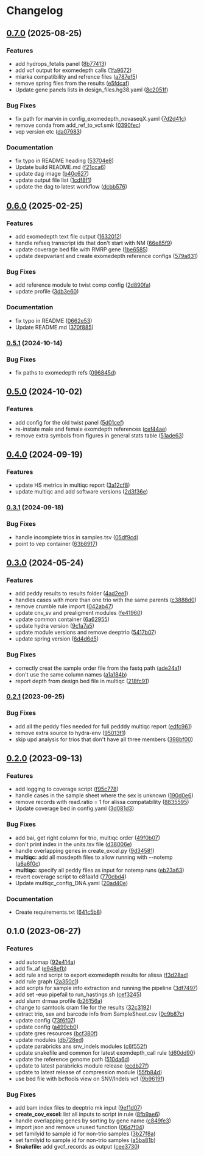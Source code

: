# Changelog

## [0.7.0](https://www.github.com/clinical-genomics-uppsala/hastings_rd_wes/compare/v0.6.0...v0.7.0) (2025-08-25)


### Features

* add hydrops_fetalis panel ([8b77413](https://www.github.com/clinical-genomics-uppsala/hastings_rd_wes/commit/8b774133cd2737941181041746b91fce685b903d))
* add vcf output for exomedepth calls ([1fa9672](https://www.github.com/clinical-genomics-uppsala/hastings_rd_wes/commit/1fa96721d9aa9f8b8be6c192a5cb3e50d8452c8e))
* miarka compatibility and refrence files ([a787ef5](https://www.github.com/clinical-genomics-uppsala/hastings_rd_wes/commit/a787ef55b89dcc4639261106b2f5613fc87c2ae2))
* remove spring files from the results ([e5fdcaf](https://www.github.com/clinical-genomics-uppsala/hastings_rd_wes/commit/e5fdcaf65c1ca0004733a293a3520ff1d2ffb385))
* Update gene panels lists in design_files.hg38.yaml ([8c2051f](https://www.github.com/clinical-genomics-uppsala/hastings_rd_wes/commit/8c2051f022776565e04432f901031baf7c963251))


### Bug Fixes

* fix path for marvin in config_exomedepth_novaseqX.yaml ([7d2d41c](https://www.github.com/clinical-genomics-uppsala/hastings_rd_wes/commit/7d2d41c932fc87c5f6e7022300cffbd62a1e568e))
* remove conda from add_ref_to_vcf.smk ([0390fec](https://www.github.com/clinical-genomics-uppsala/hastings_rd_wes/commit/0390fecad9ffc3d64f5cef113fcd190c7f92a6b3))
* vep version etc ([da07983](https://www.github.com/clinical-genomics-uppsala/hastings_rd_wes/commit/da07983c2f146a962185a66e2a706160298a69d5))


### Documentation

* fix typo in README heading ([53704e8](https://www.github.com/clinical-genomics-uppsala/hastings_rd_wes/commit/53704e8b537a17f5a28fc9f4cc4b474ec2dca7b2))
* Update build README.md ([f21cca6](https://www.github.com/clinical-genomics-uppsala/hastings_rd_wes/commit/f21cca63fecee3d886fe5770cc16b218a5709cda))
* update dag image ([b40c627](https://www.github.com/clinical-genomics-uppsala/hastings_rd_wes/commit/b40c6275a53954435a5e3c3a3919c416f3a96037))
* update output file list ([1cdf8f1](https://www.github.com/clinical-genomics-uppsala/hastings_rd_wes/commit/1cdf8f1dad11d9fc514f94bb6752165c6745478e))
* update the dag to latest workflow ([dcbb576](https://www.github.com/clinical-genomics-uppsala/hastings_rd_wes/commit/dcbb576a703206fcbed731b135e46bbdbc645870))

## [0.6.0](https://www.github.com/clinical-genomics-uppsala/hastings_rd_wes/compare/v0.5.1...v0.6.0) (2025-02-25)


### Features

* add exomedepth text file output ([1632012](https://www.github.com/clinical-genomics-uppsala/hastings_rd_wes/commit/16320127ab5368940b8356182033c8268032c713))
* handle refseq transcript ids that don't start with NM ([66e85f9](https://www.github.com/clinical-genomics-uppsala/hastings_rd_wes/commit/66e85f96c5b106db8f7926104d780a59e0102a83))
* update coverage bed file with RMRP gene ([1be6585](https://www.github.com/clinical-genomics-uppsala/hastings_rd_wes/commit/1be65850dd1ff4cfb98ccf490e94afed030f21e4))
* update deepvariant and create exomedepth reference configs ([579a831](https://www.github.com/clinical-genomics-uppsala/hastings_rd_wes/commit/579a831a104683fda55a4a5786d6566f12915e97))


### Bug Fixes

* add reference module to twist comp config ([2d890fa](https://www.github.com/clinical-genomics-uppsala/hastings_rd_wes/commit/2d890fa9404ee429a783f038685d86bfd69f34ee))
* update profile ([3db3e60](https://www.github.com/clinical-genomics-uppsala/hastings_rd_wes/commit/3db3e609be63b04b5597625b01f04e263eca50e9))


### Documentation

* fix typo in README ([0662e53](https://www.github.com/clinical-genomics-uppsala/hastings_rd_wes/commit/0662e53ee766bc499421a633bf0b004391a0fcca))
* Update README.md ([370f885](https://www.github.com/clinical-genomics-uppsala/hastings_rd_wes/commit/370f885c4e41d7ec601a7e47c62ae2d8f24134ed))

### [0.5.1](https://www.github.com/clinical-genomics-uppsala/hastings_rd_wes/compare/v0.5.0...v0.5.1) (2024-10-14)


### Bug Fixes

* fix paths to exomedepth refs ([096845d](https://www.github.com/clinical-genomics-uppsala/hastings_rd_wes/commit/096845db4cde3c7d0baf350ba5463197a5fc055b))

## [0.5.0](https://www.github.com/clinical-genomics-uppsala/hastings_rd_wes/compare/v0.4.0...v0.5.0) (2024-10-02)


### Features

* add config for the old twist panel ([5d01cef](https://www.github.com/clinical-genomics-uppsala/hastings_rd_wes/commit/5d01cef7f79c08ad0f70de98bbc8852940744bd1))
* re-instate male and female exomdepth references ([cef44ae](https://www.github.com/clinical-genomics-uppsala/hastings_rd_wes/commit/cef44ae9a4024747ec93c5c64ad464f74d9ac4b8))
* remove extra symbols from figures in general stats table ([51ade63](https://www.github.com/clinical-genomics-uppsala/hastings_rd_wes/commit/51ade63a8c42afd5b6c86869df265b34165d98e0))

## [0.4.0](https://www.github.com/clinical-genomics-uppsala/hastings_rd_wes/compare/v0.3.1...v0.4.0) (2024-09-19)


### Features

* update HS metrics in multiqc report ([3a12cf8](https://www.github.com/clinical-genomics-uppsala/hastings_rd_wes/commit/3a12cf865c8e1dbd9f10fa10f9c3ea3057f0c51c))
* update multiqc and add software versions ([2d3f36e](https://www.github.com/clinical-genomics-uppsala/hastings_rd_wes/commit/2d3f36e06f697b1fe49ccf55b1b458a514b21979))

### [0.3.1](https://www.github.com/clinical-genomics-uppsala/hastings_rd_wes/compare/v0.3.0...v0.3.1) (2024-09-18)


### Bug Fixes

* handle incomplete trios in samples.tsv ([05df9cd](https://www.github.com/clinical-genomics-uppsala/hastings_rd_wes/commit/05df9cd6f0cf3e51090d0069bc511efbf41a229a))
* point to vep container ([63b8917](https://www.github.com/clinical-genomics-uppsala/hastings_rd_wes/commit/63b89172f09c5c52124c7fc0b3c24896bf998a8e))

## [0.3.0](https://www.github.com/clinical-genomics-uppsala/hastings_rd_wes/compare/v0.2.1...v0.3.0) (2024-05-24)


### Features

* add peddy results to results folder ([4ad2ee1](https://www.github.com/clinical-genomics-uppsala/hastings_rd_wes/commit/4ad2ee1c83ec133d98c8b31a0d3e5d84a20da197))
* handles cases with more than one trio with the same parents ([c3888d0](https://www.github.com/clinical-genomics-uppsala/hastings_rd_wes/commit/c3888d0cec0c7b3cebaaa2f0f2d7f2bed7684a52))
* remove crumble rule import ([042ab47](https://www.github.com/clinical-genomics-uppsala/hastings_rd_wes/commit/042ab47a6b267829ae2eab89b5cb7f63bbaf287d))
* update cnv_sv and prealigment modules ([fe41960](https://www.github.com/clinical-genomics-uppsala/hastings_rd_wes/commit/fe419601459c82cc048e226b10d775c430ba1a1c))
* update common container ([6a62955](https://www.github.com/clinical-genomics-uppsala/hastings_rd_wes/commit/6a62955f8c00fd56483b9a2b9f66fee690840abd))
* update hydra version ([9c1a7a5](https://www.github.com/clinical-genomics-uppsala/hastings_rd_wes/commit/9c1a7a51cf3bdf15dad9a0d33d76bdcfe8c53a84))
* update module versions and remove deeptrio ([5417b07](https://www.github.com/clinical-genomics-uppsala/hastings_rd_wes/commit/5417b072299661b3b3a4fa45767a2dd73e926550))
* update spring version ([6d4d6d5](https://www.github.com/clinical-genomics-uppsala/hastings_rd_wes/commit/6d4d6d5904b2699b20a8274e2663692ed3e4ecee))


### Bug Fixes

* correctly creat the sample order file from the fastq path ([ade24a1](https://www.github.com/clinical-genomics-uppsala/hastings_rd_wes/commit/ade24a1d0adf8e0187bdf90b2123d6d629a9df6d))
* don't use the same column names ([a1a184b](https://www.github.com/clinical-genomics-uppsala/hastings_rd_wes/commit/a1a184bc23e316a8b5962692222544151ef1b58d))
* report depth from design bed file in multiqc ([218fc91](https://www.github.com/clinical-genomics-uppsala/hastings_rd_wes/commit/218fc915d48caa6d4a06f95f4fa6924b9d9bd2e2))

### [0.2.1](https://www.github.com/clinical-genomics-uppsala/hastings_rd_wes/compare/v0.2.0...v0.2.1) (2023-09-25)


### Bug Fixes

* add all the peddy files needed for full pedddy multiqc report ([edfc961](https://www.github.com/clinical-genomics-uppsala/hastings_rd_wes/commit/edfc961f9a7430c49e33b6952c4beb123146fdda))
* remove extra source to hydra-env ([95013f1](https://www.github.com/clinical-genomics-uppsala/hastings_rd_wes/commit/95013f10d4ef4deabc92118667026f0fd7c7a4e1))
* skip upd analysis for trios that don't have all three members ([398bf00](https://www.github.com/clinical-genomics-uppsala/hastings_rd_wes/commit/398bf0093a3b73ca335a91cbeb2627b4f865acc9))

## [0.2.0](https://www.github.com/clinical-genomics-uppsala/hastings_rd_wes/compare/v0.1.0...v0.2.0) (2023-09-13)


### Features

* add logging to coverage script ([f95c778](https://www.github.com/clinical-genomics-uppsala/hastings_rd_wes/commit/f95c778c8df9a30da9501fb0042232b70381637e))
* handle cases in the sample sheet where the sex is unknown ([190d0e6](https://www.github.com/clinical-genomics-uppsala/hastings_rd_wes/commit/190d0e637ce2cda48d4d84377829572c77c039ac))
* remove records with read.ratio = 1 for alissa compatability ([8835595](https://www.github.com/clinical-genomics-uppsala/hastings_rd_wes/commit/8835595c1ca7513146bb546a1d7a7d78ea25c946))
* Update coverage bed in config.yaml ([3d081d3](https://www.github.com/clinical-genomics-uppsala/hastings_rd_wes/commit/3d081d3b23ff2c5ef2d8d2e543e46305dd9f41c1))


### Bug Fixes

* add bai, get right column for trio, multiqc order ([49f0b07](https://www.github.com/clinical-genomics-uppsala/hastings_rd_wes/commit/49f0b0753371e3a2f15d013d9ed90a8917488436))
* don't print index in the units.tsv file ([d38006e](https://www.github.com/clinical-genomics-uppsala/hastings_rd_wes/commit/d38006e28046b2d7642fb9f4d3b9f7c7c665b282))
* handle overlapping genes in create_excel.py ([9d34581](https://www.github.com/clinical-genomics-uppsala/hastings_rd_wes/commit/9d34581b7b7b68d238ed4f7ed08e5408e0c6b46f))
* **multiqc:** add all mosdepth files to allow running with --notemp ([a6a6f0c](https://www.github.com/clinical-genomics-uppsala/hastings_rd_wes/commit/a6a6f0cde314e4d4025396920bd914dfc589d8d7))
* **multiqc:** specify all peddy files as input for notemp runs ([eb23a63](https://www.github.com/clinical-genomics-uppsala/hastings_rd_wes/commit/eb23a6333f683bee896dae1eecd9690d6c3ec051))
* revert coverage script to e81aa1d ([770cbd4](https://www.github.com/clinical-genomics-uppsala/hastings_rd_wes/commit/770cbd4fe0e97bddbeb0dcd1f60bf495afb121d5))
* Update multiqc_config_DNA.yaml ([20ad40e](https://www.github.com/clinical-genomics-uppsala/hastings_rd_wes/commit/20ad40e2db8ca7b45b216b09abebec490fe1a96e))


### Documentation

* Create requirements.txt ([641c5b8](https://www.github.com/clinical-genomics-uppsala/hastings_rd_wes/commit/641c5b828c69484ef18af5196a163bda3e720fb6))

## 0.1.0 (2023-06-27)


### Features

* add automap ([92e414a](https://www.github.com/clinical-genomics-uppsala/hastings_rd_wes/commit/92e414aa14728ea41b0b54eaf836e8551cfbdf37))
* add fix_af ([e948efb](https://www.github.com/clinical-genomics-uppsala/hastings_rd_wes/commit/e948efb6d15081496730d058c15fc643b9416cc9))
* add rule and script to export exomedepth results for alissa ([f3d28ad](https://www.github.com/clinical-genomics-uppsala/hastings_rd_wes/commit/f3d28adaab01d86eab36f3ba0a3803036dbd9369))
* add rule graph ([2a350c1](https://www.github.com/clinical-genomics-uppsala/hastings_rd_wes/commit/2a350c101f37c5c333dea3b7a5172fe2fca65807))
* add scripts for sample info extraction and running the pipeline ([3df7497](https://www.github.com/clinical-genomics-uppsala/hastings_rd_wes/commit/3df7497dd00e0a1042be74bc2147d84e963c2046))
* add set -euo pipefail to run_hastings.sh ([cef3245](https://www.github.com/clinical-genomics-uppsala/hastings_rd_wes/commit/cef3245234e6de00a12525114a48e4bc43a0a781))
* add slurm drmaa profile ([b26156a](https://www.github.com/clinical-genomics-uppsala/hastings_rd_wes/commit/b26156a1184220e65cd187a7116f194884af1416))
* change to samtools cram file for the results ([32c3192](https://www.github.com/clinical-genomics-uppsala/hastings_rd_wes/commit/32c31920d79e0dd501e7c176f21f4535206d2490))
* extract trio, sex and barcode info from SampleSheet.csv ([0c9b87c](https://www.github.com/clinical-genomics-uppsala/hastings_rd_wes/commit/0c9b87c8f315e0c369d400eee78ed282a7a5ea77))
* update config ([73f6f07](https://www.github.com/clinical-genomics-uppsala/hastings_rd_wes/commit/73f6f070b755c663bb7ec8dd0e1c5d4fdd99bc71))
* update config ([a499cb0](https://www.github.com/clinical-genomics-uppsala/hastings_rd_wes/commit/a499cb0ff708a814b542cc487a5f220db655aa2c))
* update gres resources ([bcf380f](https://www.github.com/clinical-genomics-uppsala/hastings_rd_wes/commit/bcf380f3a08393c428419b8e54e1734552fd7272))
* update modules ([db728ed](https://www.github.com/clinical-genomics-uppsala/hastings_rd_wes/commit/db728ed5d38d8d5051a9a8f4d7fd2f0156952c71))
* update parabricks ans snv_indels modules ([c6f552f](https://www.github.com/clinical-genomics-uppsala/hastings_rd_wes/commit/c6f552fad5de0882f8874b58cac3c9f117836a54))
* update snakefile and common for latest exomdepth_call rule ([d60dd90](https://www.github.com/clinical-genomics-uppsala/hastings_rd_wes/commit/d60dd9007facf4cacd0a3d29da9ff14f95e82b44))
* update the reference genome path ([510da6d](https://www.github.com/clinical-genomics-uppsala/hastings_rd_wes/commit/510da6dbeb7a36cf79992191ca8ee1bb9d433a1e))
* update to latest parabricks module release ([ecdb27f](https://www.github.com/clinical-genomics-uppsala/hastings_rd_wes/commit/ecdb27f2542342cca1a59f0ddee6c538aa550ec6))
* update to latest release of compression module ([55fb84d](https://www.github.com/clinical-genomics-uppsala/hastings_rd_wes/commit/55fb84da9d0bb13630b2d91915136bacba1605f9))
* use bed file with bcftools view on SNV/Indels vcf ([9b9619f](https://www.github.com/clinical-genomics-uppsala/hastings_rd_wes/commit/9b9619f8167c814f83f62e33617f6a01af4c68cd))


### Bug Fixes

* add bam index files to deeptrio mk input ([9ef1d07](https://www.github.com/clinical-genomics-uppsala/hastings_rd_wes/commit/9ef1d0707dbe2679632814bd94c283084e5cac30))
* **create_cov_excel:** list all inputs to script in rule ([8fb9ae6](https://www.github.com/clinical-genomics-uppsala/hastings_rd_wes/commit/8fb9ae6951b6776018f39e54cbdad7c4516508f3))
* handle overlapping genes by sorting by gene name ([c849fe3](https://www.github.com/clinical-genomics-uppsala/hastings_rd_wes/commit/c849fe3b304adf38559ce072b2bfd165d669c0dd))
* import json and remove unused function ([06d7f04](https://www.github.com/clinical-genomics-uppsala/hastings_rd_wes/commit/06d7f04747f4c5eff1f974a7fc9fe8872cee5c89))
* set familyid to sample id for  non-trio samples ([3b27f8a](https://www.github.com/clinical-genomics-uppsala/hastings_rd_wes/commit/3b27f8a4c19c84e0761f17a5ed44b3c0800f79fa))
* set familyid to sample id for  non-trio samples ([a5ba81b](https://www.github.com/clinical-genomics-uppsala/hastings_rd_wes/commit/a5ba81bfad686cf39367ce620161f4f96eed3b20))
* **Snakefile:** add gvcf_records as output ([cee3730](https://www.github.com/clinical-genomics-uppsala/hastings_rd_wes/commit/cee3730c173ac168870e37b5d67cd8becb429953))
